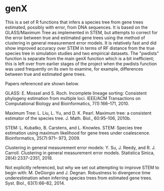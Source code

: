 # genX

This is a set of R functions that infers a species tree from gene trees estimated, possibly with error, from DNA sequences.  It is based on the GLASS/Maximum Tree as implemented in STEM, but attempts to correct for the error between true and estimated gene trees using the method of clustering in general measurement error models.  It is relatively fast and did show improved accuracy over STEM in terms of RF distance from the true species tree in simulation studies and two empirical datasets.  The "pwdists" function is separate from the main genX function which is a bit inefficient; this is left over from earlier stages of the project when the pwdists function was used frequently on its own to examine, for example, differences between true and estimated gene trees.

Papers referenced are shown below.

GLASS:
E. Mossel and S. Roch. Incomplete lineage sorting: Consistent phylogeny estimation from multiple loci. IEEE/ACM Transactions on Computational Biology and Bioinformatics, 7(1):166–171, 2010.

Maximum Tree:
L. Liu, L. Yu, and D. K. Pearl. Maximum tree: a consistent estimator of the species tree. J. Math. Biol., 60:95–106, 2010b.

STEM:
L. Kubatko, B. Carstens, and L. Knowles. STEM: Species tree estimation using maximum likelihood for gene trees under coalescence. Bioinformatics, 25(7):971– 973, 2009.

Clustering in general measurement error models:
Y. Su, J. Reedy, and R. J. Carroll. Clustering in general measurement error models. Statistica Sinica, 28(4):2337–2351, 2018.


Not explicitly referenced, but why we set out attempting to improve STEM to begin with:
M. DeGiorgio and J. Degnan. Robustness to divergence time underestimation when inferring species trees from estimated gene trees. Syst. Biol., 63(1):66–82, 2014.
